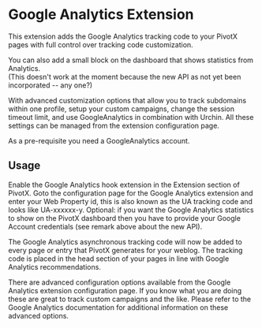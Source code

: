 
Google Analytics Extension
==========================

This extension adds the Google Analytics tracking code to your PivotX pages with full control over tracking code customization.  

You can also add a small block on the dashboard that shows statistics from Analytics.  
(This doesn't work at the moment because the new API as not yet been incorporated -- any one?)

With advanced customization options that allow you to track subdomains within one profile, setup your custom campaigns, change the session timeout limit, and use GoogleAnalytics in combination with Urchin. All these settings can be managed from the extension configuration page.

As a pre-requisite you need a GoogleAnalytics account.


Usage
-----

Enable the Google Analytics hook extension in the Extension section of PivotX.
Goto the configuration page for the Google Analytics extension and enter your Web Property id, this is also known as the UA tracking code and looks like UA-xxxxxx-y.
Optional: if you want the Google Analytics statistics to show on the PivotX dashboard then you have to provide your Google Account credentials
(see remark above about the new API).

The Google Analytics asynchronous tracking code will now be added to every page or entry that PivotX generates for your weblog. The tracking code is placed in the head section of your pages in line with Google Analytics recommendations.

There are advanced configuration options available from the Google Analytics extension configuration page. If you know what you are doing these are great to track custom campaigns and the like. Please refer to the Google Analytics documentation for additional information on these advanced options.



